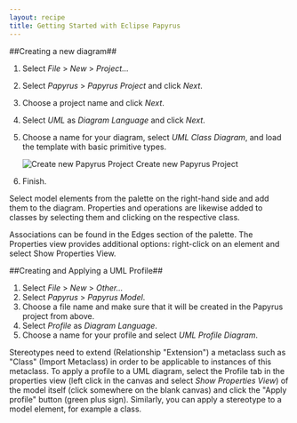 ```yaml
---
layout: recipe
title: Getting Started with Eclipse Papyrus
---
```


##Creating a new diagram##

1. Select *File* > *New* > *Project...*
1. Select *Papyrus* > *Papyrus Project* and click *Next*.
1. Choose a project name and click *Next*.
1. Select *UML* as *Diagram Language* and click *Next*.
1. Choose a name for your diagram, select *UML Class Diagram*, and load the template with basic primitive types.

    ![Create new Papyrus Project](images/new_papyrus_project.png)
    Create new Papyrus Project

1. Finish.

Select model elements from the palette on the right-hand side and add them to the diagram.
Properties and operations are likewise added to classes by selecting them and clicking on the respective class.

Associations can be found in the Edges section of the palette.
The Properties view provides additional options:
right-click on an element and select Show Properties View.

##Creating and Applying a UML Profile##

1. Select  *File* > *New* > *Other...*
1. Select *Papyrus* > *Papyrus Model*.
1. Choose a file name and make sure that it will be created in the Papyrus project from above.
1. Select *Profile* as *Diagram Language*.
1. Choose a name for your profile and select *UML Profile Diagram*.

Stereotypes need to extend (Relationship "Extension") a metaclass such as "Class" (Import Metaclass) in order to be applicable to instances of this metaclass.
To apply a profile to a UML diagram, select the Profile tab in the properties view (left click in the canvas and select *Show Properties View*) of the model itself (click somewhere on the blank canvas) and click the "Apply profile" button (green plus sign).
Similarly, you can apply a stereotype to a model element, for example a class.
